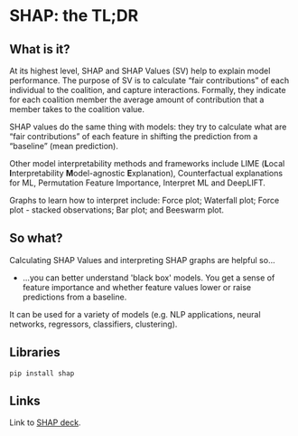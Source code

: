 # SHAP: the TL;DR 

## What is it?

At its highest level, SHAP and SHAP Values (SV) help to explain model performance. The purpose of SV is to calculate “fair contributions” of each individual to the coalition, and capture interactions. Formally, they indicate for each coalition member the average amount of contribution that a member takes to the coalition value.

SHAP values do the same thing with models: they try to calculate what are “fair contributions” of each feature in shifting the prediction from a “baseline” (mean prediction). 

Other model interpretability methods and frameworks include LIME (**L**ocal **I**nterpretability **M**odel-agnostic **E**xplanation), Counterfactual explanations for ML, Permutation Feature Importance, Interpret ML and DeepLIFT.

Graphs to learn how to interpret include: Force plot; Waterfall plot; Force plot - stacked observations; Bar plot; and Beeswarm plot.

## So what?

Calculating SHAP Values and interpreting SHAP graphs are helpful so...

* ...you can better understand 'black box' models. You get a sense of feature importance and whether feature values lower or raise predictions from a baseline. 

It can be used for a variety of models (e.g. NLP applications, neural networks, regressors, classifiers, clustering).  

## Libraries 

`pip install shap`

## Links

Link to [SHAP deck](https://docs.google.com/presentation/d/1hhddAj4pX9lXtVe9oncDQh0OwwUp6QEJ1CFx4W4_Z1I/edit#slide=id.g133d5c94db5_0_100).